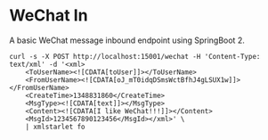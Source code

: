# WeChat In

A basic WeChat message inbound endpoint using SpringBoot 2.

```
curl -s -X POST http://localhost:15001/wechat -H 'Content-Type: text/xml' -d '<xml>
	<ToUserName><![CDATA[toUser]]></ToUserName>
	<FromUserName><![CDATA[oJ_mT0idqDSmsWctBfhJ4gLSUX1w]]></FromUserName>
	<CreateTime>1348831860</CreateTime>
	<MsgType><![CDATA[text]]></MsgType>
	<Content><![CDATA[I like WeChat!!!]]></Content>
	<MsgId>1234567890123456</MsgId></xml>' \
	| xmlstarlet fo
```

